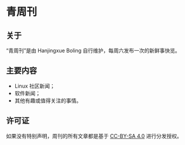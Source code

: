 # 青周刊

## 关于

“青周刊”是由 Hanjingxue Boling 自行维护，每周六发布一次的新鲜事快览。

## 主要内容

- Linux 社区新闻；
- 软件新闻；
- 其他有趣或值得关注的事情。

## 许可证

如果没有特别声明，周刊的所有文章都是基于 [CC-BY-SA 4.0](http://creativecommons.org/licenses/by-sa/4.0/) 进行分发授权。
